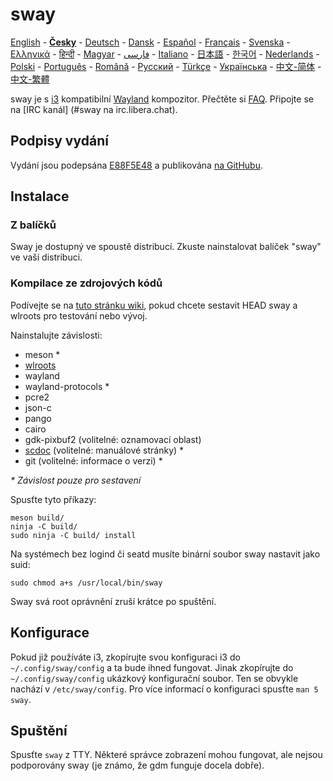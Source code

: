 # sway

[English][en] - **[Česky][cs]** - [Deutsch][de] - [Dansk][dk] - [Español][es] - [Français][fr] - [Svenska][sv] - [Ελληνικά][gr] - [हिन्दी][hi] - [Magyar][hu] - [فارسی][ir] - [Italiano][it] - [日本語][ja] - [한국어][ko] - [Nederlands][nl] - [Polski][pl] - [Português][pt] - [Română][ro] - [Русский][ru] - [Türkçe][tr] - [Українська][uk] - [中文-简体][zh-CN] - [中文-繁體][zh-TW]

sway je s [i3] kompatibilní [Wayland] kompozitor. Přečtěte si [FAQ]. Připojte se na
[IRC kanál] \(#sway na irc.libera.chat).

## Podpisy vydání

Vydání jsou podepsána [E88F5E48] a publikována [na GitHubu][GitHub releases].

## Instalace

### Z balíčků

Sway je dostupný ve spoustě distribucí. Zkuste nainstalovat balíček "sway" ve vaší
distribuci.

### Kompilace ze zdrojových kódů

Podívejte se na [tuto stránku wiki][Development setup], pokud chcete sestavit HEAD
sway a wlroots pro testování nebo vývoj.

Nainstalujte závislosti:

* meson \*
* [wlroots]
* wayland
* wayland-protocols \*
* pcre2
* json-c
* pango
* cairo
* gdk-pixbuf2 (volitelné: oznamovací oblast)
* [scdoc] (volitelné: manuálové stránky) \*
* git (volitelné: informace o verzi) \*

_\* Závislost pouze pro sestavení_

Spusťte tyto příkazy:

    meson build/
    ninja -C build/
    sudo ninja -C build/ install

Na systémech bez logind či seatd musíte binární soubor sway nastavit jako suid:

    sudo chmod a+s /usr/local/bin/sway

Sway svá root oprávnění zruší krátce po spuštění.

## Konfigurace

Pokud již používáte i3, zkopírujte svou konfiguraci i3 do `~/.config/sway/config`
a ta bude ihned fungovat. Jinak zkopírujte do `~/.config/sway/config` ukázkový
konfigurační soubor. Ten se obvykle nachází v `/etc/sway/config`.
Pro více informací o konfiguraci spusťte `man 5 sway`.

## Spuštění

Spusťte `sway` z TTY. Některé správce zobrazení mohou fungovat, ale nejsou
podporovány sway (je známo, že gdm funguje docela dobře).

[en]: https://github.com/swaywm/sway#readme
[cs]: README.cs.md
[de]: README.de.md
[dk]: README.dk.md
[es]: README.es.md
[fr]: README.fr.md
[sv]: README.sv.md
[gr]: README.gr.md
[hi]: README.hi.md
[hu]: README.hu.md
[ir]: README.ir.md
[it]: README.it.md
[ja]: README.ja.md
[ko]: README.ko.md
[nl]: README.nl.md
[pl]: README.pl.md
[pt]: README.pt.md
[ro]: README.ro.md
[ru]: README.ru.md
[tr]: README.tr.md
[uk]: README.uk.md
[zh-CN]: README.zh-CN.md
[zh-TW]: README.zh-TW.md
[i3]: https://i3wm.org/
[Wayland]: http://wayland.freedesktop.org/
[FAQ]: https://github.com/swaywm/sway/wiki
[IRC channel]: https://web.libera.chat/gamja/?channels=#sway
[E88F5E48]: https://keys.openpgp.org/search?q=34FF9526CFEF0E97A340E2E40FDE7BE0E88F5E48
[GitHub releases]: https://github.com/swaywm/sway/releases
[Development setup]: https://github.com/swaywm/sway/wiki/Development-Setup
[wlroots]: https://gitlab.freedesktop.org/wlroots/wlroots
[scdoc]: https://git.sr.ht/~sircmpwn/scdoc
